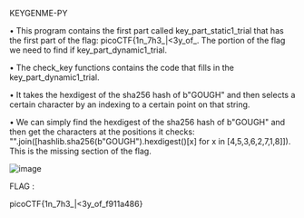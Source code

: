 KEYGENME-PY


•	This program contains the first part called key_part_static1_trial that has the first part of the flag: picoCTF{1n_7h3_|<3y_of_. The portion of the flag we need to find if key_part_dynamic1_trial.



•	The check_key functions contains the code that fills in the key_part_dynamic1_trial.


•	It takes the hexdigest of the sha256 hash of b"GOUGH" and then selects a certain character by an indexing to a certain point on that string.


•	We can simply find the hexdigest of the sha256 hash of b"GOUGH" and then get the characters at the positions it checks: "".join([hashlib.sha256(b"GOUGH").hexdigest()[x] for x in [4,5,3,6,2,7,1,8]]). This is the missing section of the flag.



![image](https://github.com/parthhhhh21/picoCTF-writeups/assets/148140667/46e5d540-e29f-4295-9674-35367213f8d7)



FLAG :


picoCTF{1n_7h3_|<3y_of_f911a486}
